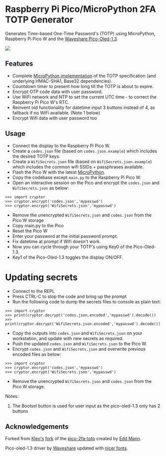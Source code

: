 # Raspberry Pi Pico/MicroPython 2FA TOTP Generator

Generates Time-based One-Time Password's (TOTP) using MicroPython, Raspberry Pi Pico W and the [Waveshare Pico-Oled-1.3](https://www.waveshare.com/product/pico-oled-1.3.htm).

<img src="example.gif" />

## Features

- Complete [MicroPython implementation](totp) of the TOTP specification (and underlying HMAC-SHA1, Base32 dependencies).
- Countdown timer to present how long till the TOTP is about to expire.
- Encrypt OTP code data with user password.
- Use WiFi network and NTP to set the current UTC time - to correct the Raspberry Pi Pico W's RTC.
- Reinvent old functionality for datetime input 3 buttons instead of 4, as fallback if no WiFi available. (Note 1 below)
- Encrypt Wifi data with user password too


## Usage

- Connect the display to the Raspberry Pi Pico W.
- Create a `codes.json` file (based on `codes.json.example`) which includes the desired TOTP keys.
- Create a `WifiSecrets.json` file (based on `WifiSecrets.json.example`) which includes the common wifi SSIDs + passphrases available.
- Flash the Pico W with the latest [MicroPython](https://micropython.org/download/rp2-pico-w/).
- Copy the codebase except `main.py` to the Raspberry Pi Pico W.
- Open an interactive session on the Pico and encrypt the `codes.json` and `WifiSecrets.json` as below:
```
>>> import cryptor
>>> cryptor.encrypt('codes.json','mypasswd')
>>> cryptor.encrypt('WifiSecrets.json','mypasswd')
```
- Remove the unencrypted `WifiSecrets.json` and `codes.json` from the Pico W storage
- Copy main.py to the Pico
- Reset the Pico W
- Enter your password at the initial password prompt.
- Fix datetime at prompt if Wifi doesn't work.
- Now you can cycle through your TOTP's using Key0 of the Pico-Oled-1.3.
- Key1 of the Pico-Oled-1.3 toggles the display ON/OFF.

# Updating secrets

- Connect to the REPL
- Press CTRL-C to stop the code and bring up the prompt
- Run the following code to dump the secrets files to console as plain text:
```
>>> import cryptor
>>> print(cryptor.decrypt('codes.json.encoded','mypasswd').decode())
>>> print(cryptor.decrypt('WifiSecrets.json.encoded','mypasswd').decode())
```
- Copy the outputs into `codes.json` and `WifiSecrets.json` on your workstation, and update with new secrets as required.
- Push the updated `codes.json` and `WifiSecrets.json` to the Pico W.
- Encrypt `codes.json` and `WifiSecrets.json` and overwrite previous encoded files as below:
```
>>> import cryptor
>>> cryptor.encrypt('codes.json','mypasswd')
>>> cryptor.encrypt('WifiSecrets.json','mypasswd')
```
- Remove the unencrypted `WifiSecrets.json` and `codes.json` from the Pico W storage.

Notes:
1. The Bootsel button is used for user input as the pico-oled-1.3 only has 2 buttons

## Acknowledgements

Forked from [Kleo's](https://github.com/kleo) [fork](https://github.com/kleo/pico-2fa-totp) of the [pico-2fa-totp](https://github.com/eddmann/pico-2fa-totp) created by [Edd Mann](https://github.com/eddmann).

Pico-oled-1.3 driver by [Waveshare](https://www.waveshare.com/wiki/Pico-OLED-1.3#Examples) updated with [nicer fonts](https://github.com/markwinap/Pycom-SH1107-I2C/blob/master/lib/SH1107.py).

